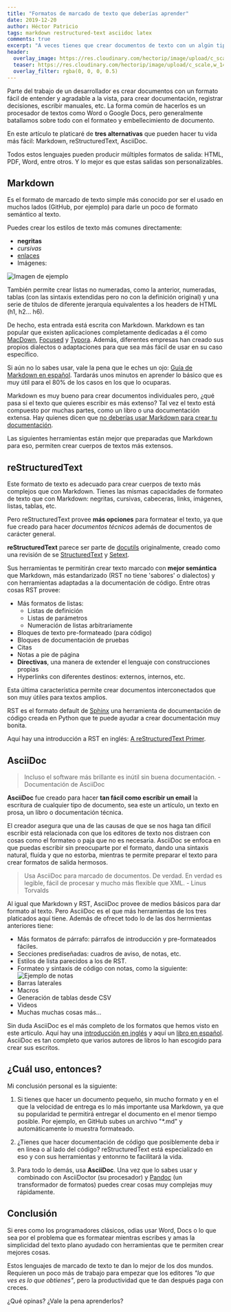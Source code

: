 ```yaml
---
title: "Formatos de marcado de texto que deberías aprender"
date: 2019-12-20
author: Héctor Patricio
tags: markdown restructured-text asciidoc latex
comments: true
excerpt: "A veces tienes que crear documentos de texto con un algún tipo de formato visual. Aprende lenguajes de marcado que te facilitarán la vida."
header:
  overlay_image: https://res.cloudinary.com/hectorip/image/upload/c_scale,w_1400/v1576563210/raychan-QtHYdJsBRFU-unsplash_mpyus4.jpg
  teaser: https://res.cloudinary.com/hectorip/image/upload/c_scale,w_1400/v1576563210/raychan-QtHYdJsBRFU-unsplash_mpyus4.jpg
  overlay_filter: rgba(0, 0, 0, 0.5)
---
```


Parte del trabajo de un desarrollador es crear documentos con un formato fácil de entender y agradable a la vista, para crear documentación, registrar decisiones, escribir manuales, etc. La forma común de hacerlos es un procesador de textos como Word o Google Docs, pero generalmente batallamos sobre todo con el formateo y embellecimiento de documento.

En este artículo te platicaré de **tres alternativas** que pueden hacer tu vida más fácil: Markdown, reStructuredText, AsciiDoc.

Todos estos lenguajes pueden producir múltiples formatos de salida: HTML, PDF, Word, entre otros. Y lo mejor es que estas salidas son personalizables.

## Markdown

Es el formato de marcado de texto simple más conocido por ser el usado en muchos lados (GitHub, por ejemplo) para darle un poco de formato semántico al texto.

Puedes crear los estilos de texto más comunes directamente: 

* **negritas**
* _cursivas_
* [enlaces](/)
* Imágenes:

![Imagen de ejemplo](https://res.cloudinary.com/hectorip/image/upload/c_scale,w_100/v1559453194/luis-dille-1098834-unsplash_vndt6g.jpg)

También permite crear listas no numeradas, como la anterior, numeradas, tablas (con las sintaxis extendidas pero no con la definición original) y una serie de títulos de diferente jerarquía equivalentes a los headers de HTML (h1, h2... h6).

De hecho, esta entrada está escrita con Markdown. Markdown es tan popular que existen aplicaciones completamente dedicadas a él como [MacDown](http://bit.ly/2M7YmLL
), [Focused](http://bit.ly/38Zhohc) y [Typora](http://bit.ly/2S4MX38). Además, diferentes empresas han creado sus propios dialectos o adaptaciones para que sea más fácil de usar en su caso específico.

Si aún no lo sabes usar, vale la pena que le eches un ojo: [Guía de Markdown en español](http://bit.ly/38S2l8G). Tardarás unos minutos en aprender lo básico que es muy útil para el 80% de los casos en los que lo ocuparas.

Markdown es muy bueno para crear documentos individuales pero, ¿qué pasa si el texto que quieres escribir es más extenso? Tal vez el texto está compuesto por muchas partes, como un libro o una documentación extensa. Hay quienes dicen que [no deberías usar Markdown para crear tu documentación](http://bit.ly/2sOpmJg).

Las siguientes herramientas están mejor que preparadas que Markdown para eso, permiten crear cuerpos de textos más extensos.

## reStructuredText

Este formato de texto es adecuado para crear cuerpos de texto más complejos que con Markdown. Tienes las mismas capacidades de formateo de texto que con Markdown: negritas, cursivas, cabeceras, links, imágenes, listas, tablas, etc.

Pero reStructuredText provee **más opciones** para formatear el texto, ya que fue creado para hacer _documentos técnicos_ además de documentos de carácter general.

**reStructuredText** parece ser parte de [docutils](http://bit.ly/2ECmEt2) originalmente, creado como una revisión de se [StructuredText](http://bit.ly/35NkdQk) y [Setext](http://bit.ly/2PIAdgT).

Sus herramientas te permitirán crear texto marcado con **mejor semántica** que Markdown, más estandarizado (RST no tiene 'sabores' o dialectos) y con herramientas adaptadas a la documentación de código. Entre otras cosas RST provee:

- Más formatos de listas:
  - Listas de definición
  - Listas de parámetros
  - Numeración de listas arbitrariamente
- Bloques de texto pre-formateado (para código)
- Bloques de documentación de pruebas
- Citas
- Notas a pie de página
- **Directivas**, una manera de extender el lenguaje con construcciones propias
- Hyperlinks con diferentes destinos: externos, internos, etc.

Esta última característica permite crear documentos interconectados que son muy útiles para textos amplios.

RST es el formato default de [Sphinx](http://bit.ly/35Jb6QP) una herramienta de documentación de código creada en Python que te puede ayudar a crear documentación muy bonita.

Aquí hay una introducción a RST en inglés: [A reStructuredText Primer](http://bit.ly/2rdQn8y).

## AsciiDoc

> Incluso el software más brillante es inútil sin buena documentación. - Documentación de AsciiDoc

**AsciiDoc** fue creado para hacer **tan fácil como escribir un email** la escritura de cualquier tipo de documento, sea este un artículo, un texto en prosa, un libro o documentación técnica.

El creador asegura que una de las causas de que se nos haga tan difícil escribir está relacionada con que los editores de texto nos distraen con cosas como el formateo o paja que no es necesaria. AsciiDoc se enfoca en que puedas escribir sin preocuparte por el formato, dando una sintaxis natural, fluída y que no estorba, mientras te permite preparar el texto para crear formatos de salida hermosos.

> Usa AsciiDoc para marcado de documentos. De verdad. En verdad es legible, fácil de procesar y mucho más flexible que XML. - Linus Torvalds

Al igual que Markdown y RST, AsciiDoc provee de medios básicos para dar formato al texto. Pero AsciiDoc es el que más herramientas de los tres platicados aquí tiene. Además de ofrecet todo lo de las dos herrmientas anteriores tiene:


- Más formatos de párrafo: párrafos de introducción y pre-formateados fáciles.
- Secciones prediseñadas: cuadros de aviso, de notas, etc.
- Estilos de lista parecidos a los de RST.
- Formateo y sintaxis de código con notas, como la siguiente:
![Ejemplo de notas](https://res.cloudinary.com/hectorip/image/upload/c_scale,w_700/v1576905208/Screenshot_2019-12-20_23.12.38_mdhrfj.png)
- Barras laterales
- Macros
- Generación de tablas desde CSV
- Videos
- Muchas muchas cosas más...

Sin duda AsciiDoc es el más completo de los formatos que hemos visto en este artículo. Aquí hay una [introducción en inglés](http://bit.ly/2PKzdZN) y aquí un [libro en español](http://bit.ly/2rgL3Bt). AsciiDoc es tan completo que varios autores de libros lo han escogido para crear sus escritos.


## ¿Cuál uso, entonces?

Mi conclusión personal es la siguiente:

1. Si tienes que hacer un documento pequeño, sin mucho formato y en el que la velocidad de entrega es lo más importante usa Markdown, ya que su popularidad te permitirá entregar el documento en el menor tiempo posible. Por ejemplo, en GitHub subes un archivo "*.md" y automáticamente lo muestra formateado.

2. ¿Tienes que hacer documentación de código que posiblemente deba ir en línea o al lado del código? reStructuredText está especializado en eso y con sus herramientas y entonrno te facilitará la vida.

3. Para todo lo demás, usa **AsciiDoc**. Una vez que lo sabes usar y combinado con AsciiDoctor (su procesador) y [Pandoc](http://bit.ly/2Q2zbeE) (un transformador de formatos) puedes crear cosas muy complejas muy rápidamente.

## Conclusión

Si eres como los programadores clásicos, odias usar Word, Docs o lo que sea por el problema que es formatear mientras escribes y amas la simplicidad del texto plano ayudado con herramientas que te permiten crear mejores cosas.

Estos lenguajes de marcado de texto te dan lo mejor de los dos mundos. Requieren un poco más de trabajo para empezar que los editores *"lo que ves es lo que obtienes"*, pero la productividad que te dan después paga con creces.

¿Qué opinas? ¿Vale la pena aprenderlos?